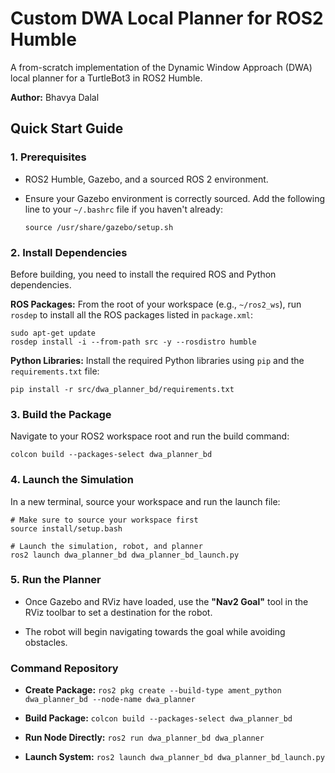 # Custom DWA Local Planner for ROS2 Humble

A from-scratch implementation of the Dynamic Window Approach (DWA) local planner for a TurtleBot3 in ROS2 Humble.

**Author:** Bhavya Dalal

## Quick Start Guide

### 1. Prerequisites

* ROS2 Humble, Gazebo, and a sourced ROS 2 environment.

* Ensure your Gazebo environment is correctly sourced. Add the following line to your `~/.bashrc` file if you haven't already:

  ```
  source /usr/share/gazebo/setup.sh
  
  ```

### 2. Install Dependencies

Before building, you need to install the required ROS and Python dependencies.

**ROS Packages:**
From the root of your workspace (e.g., `~/ros2_ws`), run `rosdep` to install all the ROS packages listed in `package.xml`:

```
sudo apt-get update
rosdep install -i --from-path src -y --rosdistro humble

```

**Python Libraries:**
Install the required Python libraries using `pip` and the `requirements.txt` file:

```
pip install -r src/dwa_planner_bd/requirements.txt

```

### 3. Build the Package

Navigate to your ROS2 workspace root and run the build command:

```
colcon build --packages-select dwa_planner_bd

```

### 4. Launch the Simulation

In a new terminal, source your workspace and run the launch file:

```
# Make sure to source your workspace first
source install/setup.bash

# Launch the simulation, robot, and planner
ros2 launch dwa_planner_bd dwa_planner_bd_launch.py

```

### 5. Run the Planner

* Once Gazebo and RViz have loaded, use the **"Nav2 Goal"** tool in the RViz toolbar to set a destination for the robot.

* The robot will begin navigating towards the goal while avoiding obstacles.

### Command Repository

* **Create Package:** `ros2 pkg create --build-type ament_python dwa_planner_bd --node-name dwa_planner`

* **Build Package:** `colcon build --packages-select dwa_planner_bd`

* **Run Node Directly:** `ros2 run dwa_planner_bd dwa_planner`

* **Launch System:** `ros2 launch dwa_planner_bd dwa_planner_bd_launch.py`
